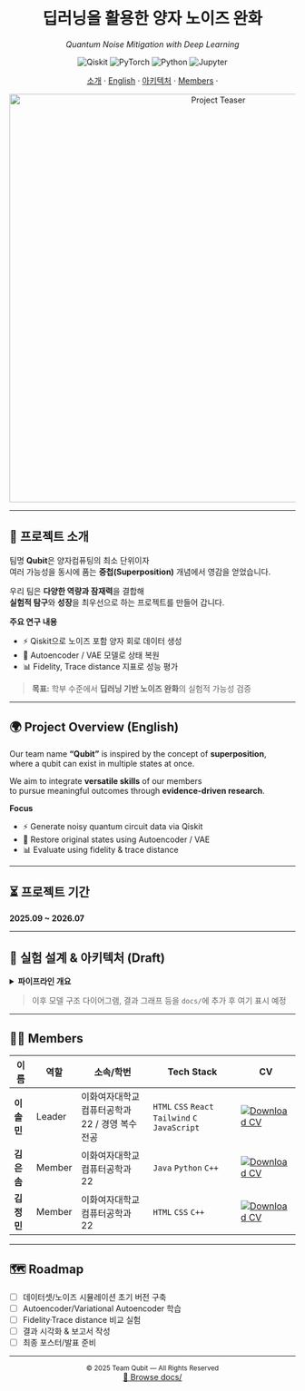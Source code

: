 <!-- HEADER -->
<div align="center">

  <h1>딥러닝을 활용한 양자 노이즈 완화</h1>
  <p><em>Quantum Noise Mitigation with Deep Learning</em></p>

  <!-- 핵심 배지 -->
  <p>
    <img src="https://img.shields.io/badge/Qiskit-6B4C9A?logo=qiskit&logoColor=white" alt="Qiskit"/>
    <img src="https://img.shields.io/badge/PyTorch-EE4C2C?logo=pytorch&logoColor=white" alt="PyTorch"/>
    <img src="https://img.shields.io/badge/Python-3776AB?logo=python&logoColor=white" alt="Python"/>
    <img src="https://img.shields.io/badge/Jupyter-F37626?logo=jupyter&logoColor=white" alt="Jupyter"/>
  </p>

  <!-- 네비게이션 -->
  <p>
    <a href="#-프로젝트-소개">소개</a> ·
    <a href="#-project-overview-english">English</a> ·
    <a href="#-실험-설계--아키텍처">아키텍처</a> ·
    <a href="#-members">Members</a> ·

  </p>

  <!-- 티저 이미지 (나중에 결과 나오면 추가) -->
  <img src="./docs/teaser.png" alt="Project Teaser" width="720"/>
</div>

---

## 📌 프로젝트 소개
팀명 <b>Qubit</b>은 양자컴퓨팅의 최소 단위이자  
여러 가능성을 동시에 품는 <b>중첩(Superposition)</b> 개념에서 영감을 얻었습니다.

우리 팀은 <b>다양한 역량과 잠재력</b>을 결합해  
<b>실험적 탐구</b>와 <b>성장</b>을 최우선으로 하는 프로젝트를 만들어 갑니다.

**주요 연구 내용**
- ⚡ Qiskit으로 노이즈 포함 양자 회로 데이터 생성  
- 🧩 Autoencoder / VAE 모델로 상태 복원  
- 📊 Fidelity, Trace distance 지표로 성능 평가  

> **목표:** 학부 수준에서 **딥러닝 기반 노이즈 완화**의 실험적 가능성 검증

---

## 🌍 Project Overview (English)
Our team name <b>“Qubit”</b> is inspired by the concept of <b>superposition</b>,  
where a qubit can exist in multiple states at once.  

We aim to integrate <b>versatile skills</b> of our members  
to pursue meaningful outcomes through <b>evidence-driven research</b>.

**Focus**
- ⚡ Generate noisy quantum circuit data via Qiskit  
- 🧩 Restore original states using Autoencoder / VAE  
- 📊 Evaluate using fidelity & trace distance  

---

## ⏳ 프로젝트 기간
<b>2025.09 ~ 2026.07</b>

---

## 🧪 실험 설계 & 아키텍처 (Draft)
<details>
<summary><b>파이프라인 개요</b></summary>

Ideal Circuits ─> Noise Injection ─> Noisy Data
│
┌────────────┴────────────┐
│ │
Train Split Test Split
│ │
Model Training Model Evaluation

</details>

> 이후 모델 구조 다이어그램, 결과 그래프 등을 `docs/`에 추가 후 여기 표시 예정

---

## 👩‍💻 Members
<table>
  <thead>
    <tr>
      <th>이름</th>
      <th>역할</th>
      <th>소속/학번</th>
      <th>Tech Stack</th>
      <th>CV</th>
    </tr>
  </thead>
  <tbody>
    <tr>
      <td><b>이솔민</b></td>
      <td>Leader</td>
      <td>이화여자대학교 컴퓨터공학과 22 / 경영 복수전공</td>
      <td><code>HTML</code> <code>CSS</code> <code>React</code> <code>Tailwind</code> <code>C</code> <code>JavaScript</code></td>
      <td>
        <a href="./docs/solmin Lee_cv.pdf" target="_blank">
          <img alt="Download CV" src="https://img.shields.io/badge/CV-Download-blue">
        </a>
      </td>
    </tr>
    <tr>
      <td><b>김은솜</b></td>
      <td>Member</td>
      <td>이화여자대학교 컴퓨터공학과 22</td>
      <td><code>Java</code> <code>Python</code> <code>C++</code></td>
      <td>
        <a href="./docs/eunsom Kim_cv.pdf" target="_blank">
          <img alt="Download CV" src="https://img.shields.io/badge/CV-Download-blue">
        </a>
      </td>
    </tr>
    <tr>
      <td><b>김정민</b></td>
      <td>Member</td>
      <td>이화여자대학교 컴퓨터공학과 22</td>
      <td><code>HTML</code> <code>CSS</code> <code>C++</code></td>
      <td>
        <a href="./docs/jeongmin Kim_cv.pdf" target="_blank">
          <img alt="Download CV" src="https://img.shields.io/badge/CV-Download-blue">
        </a>
      </td>
    </tr>
  </tbody>
</table>

---

## 🗺️ Roadmap
- [ ] 데이터셋/노이즈 시뮬레이션 초기 버전 구축  
- [ ] Autoencoder/Variational Autoencoder 학습  
- [ ] Fidelity·Trace distance 비교 실험  
- [ ] 결과 시각화 & 보고서 작성  
- [ ] 최종 포스터/발표 준비  

---

<p align="center">
  <sub>© 2025 Team Qubit — All Rights Reserved</sub><br/>
  <a href="./docs/">📁 Browse docs/</a>
</p>

